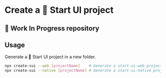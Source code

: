 # Create a 🚀 Start UI project

## 🚧 Work In Progress repository

## Usage

Generate a 🚀 Start UI project in a new folder.

```bash
npx create-sui --web [projectName]    # Generate a start-ui-web project
npx create-sui --native [projectName] # Generate a start-ui-native project
```
